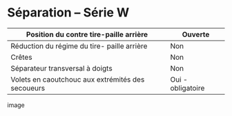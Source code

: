 # Séparation – Série W

| Position du contre tire-paille arrière  | Ouverte  |   
|---|---|
| Réduction du régime du tire- paille arrière | Non  |   
| Crêtes | Non  |   
| Séparateur transversal à doigts | Non  |   
| Volets en caoutchouc aux extrémités des secoueurs  | Oui - obligatoire  |

image